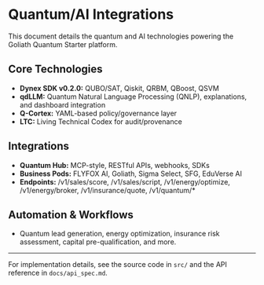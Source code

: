# Quantum/AI Integrations

This document details the quantum and AI technologies powering the Goliath Quantum Starter platform.

## Core Technologies

- **Dynex SDK v0.2.0:** QUBO/SAT, Qiskit, QRBM, QBoost, QSVM
- **qdLLM:** Quantum Natural Language Processing (QNLP), explanations, and dashboard integration
- **Q-Cortex:** YAML-based policy/governance layer
- **LTC:** Living Technical Codex for audit/provenance

## Integrations

- **Quantum Hub:** MCP-style, RESTful APIs, webhooks, SDKs
- **Business Pods:** FLYFOX AI, Goliath, Sigma Select, SFG, EduVerse AI
- **Endpoints:** /v1/sales/score, /v1/sales/script, /v1/energy/optimize, /v1/energy/broker, /v1/insurance/quote, /v1/quantum/*

## Automation & Workflows

- Quantum lead generation, energy optimization, insurance risk assessment, capital pre-qualification, and more.

---

For implementation details, see the source code in `src/` and the API reference in `docs/api_spec.md`.
